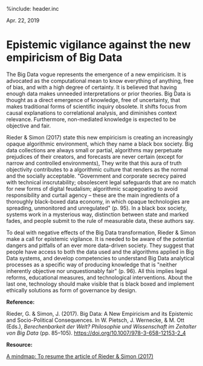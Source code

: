%include: header.inc

Apr. 22, 2019

# Epistemic vigilance against the new empiricism of Big Data

The Big Data vogue represents the emergence of a new empiricism. It is advocated
as the computational mean to know everything of anything, free of bias, and with
a high degree of certainty. It is believed that having enough data makes
unneeded interpretations or prior theories. Big Data is thought as a direct
emergence of knowledge, free of uncertainty, that makes traditional forms of
scientific inquiry obsolete. It shifts focus from causal explanations to
correlational analysis, and diminishes context relevance. Furthermore,
non-mediated knowledge is expected to be objective and fair.

Rieder & Simon (2017) state this new empiricism is creating an increasingly
opaque algorithmic environment, which they name a black box society. Big data
collections are always small or partial, algorithms may perpetuate prejudices of
their creators, and forecasts are never certain (except for narrow and
controlled environments), They write that this aura of truth objectivity
contributes to a algorithmic culture that renders as the normal and the socially
acceptable. "Government and corporate secrecy paired with technical
inscrutability; obsolescent legal safeguards that are no match for new forms of
digital feudalism; algorithmic scapegoating to avoid responsibility and curtail
agency – these are the main ingredients of a thoroughly black-boxed data
economy, in which opaque technologies are spreading, unmonitored and
unregulated" (p. 95). In a black box society, systems work in a mysterious way,
distinction between state and marked fades, and people submit to the rule of
measurable data, these authors say.

To deal with negative effects of the Big Data transformation, Rieder & Simon
make a call for epistemic vigilance. It is needed to be aware of the potential
dangers and pitfalls of an ever more data-driven society. They suggest that
people have access to both the data used and the algorithms applied in Big Data
systems, and develop competencies to understand Big Data analytical processes as
a specific way of producing knowledge that is "neither inherently objective nor
unquestionably fair" (p. 96). All this implies legal reforms, educational measures, and
technological interventions. About the last one, technology should make visible
that is black boxed and implement ethically solutions as form of governance by
design.

**Reference:**

Rieder, G. & Simon, J. (2017). Big Data: A New Empiricism and its Epistemic and
Socio-Political Consequences. In W. Pietsch, J. Wernecke, & M. Ott (Eds.),
_Berechenbarkeit der Welt? Philosophie und Wissenschaft im Zeitalter von Big
Data_ (pp. 85–105). <https://doi.org/10.1007/978-3-658-12153-2_4>

**Resource:**

[A mindmap: To resume the article of Rieder & Simon (2017)](doc/rieder_simon_2017.mm)
